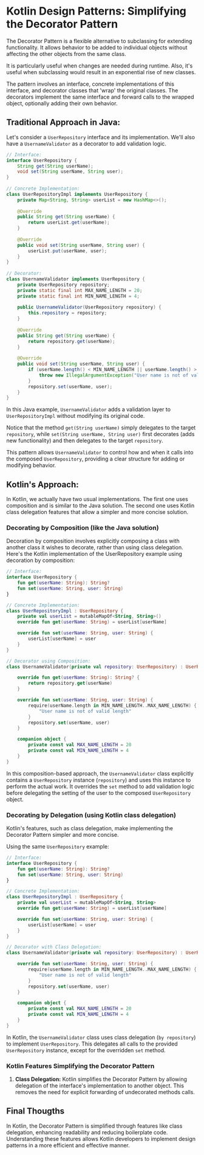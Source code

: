 # Kotlin Design Patterns: Simplifying the Decorator Pattern

The Decorator Pattern is a flexible alternative to subclassing for extending functionality. It allows behavior to be added to individual objects without affecting the other objects from the same class.

It is particularly useful when changes are needed during runtime. Also, it's useful when subclassing would result in an exponential rise of new classes.

The pattern involves an interface, concrete implementations of this interface, and decorator classes that 'wrap' the original classes. The decorators implement the same interface and forward calls to the wrapped object, optionally adding their own behavior.

## Traditional Approach in Java:

Let's consider a `UserRepository` interface and its implementation. We'll also have a `UsernameValidator` as a decorator to add validation logic.
```java
// Interface:
interface UserRepository {  
    String get(String userName);  
    void set(String userName, String user);  
}  
  
// Concrete Implementation:
class UserRepositoryImpl implements UserRepository {  
    private Map<String, String> userList = new HashMap<>();  
  
    @Override  
    public String get(String userName) {  
        return userList.get(userName);  
    }  
  
    @Override  
    public void set(String userName, String user) {  
        userList.put(userName, user);  
    }  
}  
  
// Decorator:
class UsernameValidator implements UserRepository {  
    private UserRepository repository;  
    private static final int MAX_NAME_LENGTH = 20;  
    private static final int MIN_NAME_LENGTH = 4;  
  
    public UsernameValidator(UserRepository repository) {  
        this.repository = repository;  
    }  
  
    @Override  
    public String get(String userName) {  
        return repository.get(userName);  
    }  
  
    @Override  
    public void set(String userName, String user) {  
        if (userName.length() < MIN_NAME_LENGTH || userName.length() > MAX_NAME_LENGTH) {  
            throw new IllegalArgumentException("User name is not of valid length");  
        }  
        repository.set(userName, user);  
    }  
}
```
In this Java example, `UsernameValidator` adds a validation layer to `UserRepositoryImpl` without modifying its original code.

Notice that the method `get(String userName)` simply delegates to the target `repository`, while `set(String userName, String user)` first decorates (adds new functionality) and then delegates to the target `repository`.

This pattern allows `UsernameValidator` to control how and when it calls into the composed `UserRepository`, providing a clear structure for adding or modifying behavior.

## Kotlin's Approach:

In Kotlin, we actually have two usual implementations. The first one uses composition and is similar to the Java solution. The second one uses Kotlin class delegation features that allow a simpler and more concise solution.

### Decorating by Composition (like the Java solution)
Decoration by composition involves explicitly composing a class with another class it wishes to decorate, rather than using class delegation. Here's the Kotlin implementation of the UserRepository example using decoration by composition:
```kotlin
// Interface:
interface UserRepository {
    fun get(userName: String): String?
    fun set(userName: String, user: String)
}

// Concrete Implementation:
class UserRepositoryImpl : UserRepository {
    private val userList = mutableMapOf<String, String>()
    override fun get(userName: String) = userList[userName]

    override fun set(userName: String, user: String) {
        userList[userName] = user
    }
}

// Decorator using Composition:
class UsernameValidator(private val repository: UserRepository) : UserRepository {

    override fun get(userName: String): String? {
        return repository.get(userName)
    }

    override fun set(userName: String, user: String) {
        require(userName.length in MIN_NAME_LENGTH..MAX_NAME_LENGTH) {
            "User name is not of valid length"
        }
        repository.set(userName, user)
    }

    companion object {
        private const val MAX_NAME_LENGTH = 20
        private const val MIN_NAME_LENGTH = 4
    }
}
```
In this composition-based approach, the `UsernameValidator` class explicitly contains a `UserRepository` instance (`repository`) and uses this instance to perform the actual work. It overrides the `set` method to add validation logic before delegating the setting of the user to the composed `UserRepository` object.

### Decorating by Delegation (using Kotlin class delegation)
Kotlin's features, such as class delegation, make implementing the Decorator Pattern simpler and more concise.

Using the same `UserRepository` example:
```kotlin
// Interface:
interface UserRepository {
    fun get(userName: String): String?
    fun set(userName: String, user: String)
}

// Concrete Implementation:
class UserRepositoryImpl : UserRepository {
    private val userList = mutableMapOf<String, String>
    override fun get(userName: String) = userList[userName]

    override fun set(userName: String, user: String) {
        userList[userName] = user
    }
}

// Decorator with Class Delegation:
class UsernameValidator(private val repository: UserRepository) : UserRepository by repository {

    override fun set(userName: String, user: String) {
        require(userName.length in MIN_NAME_LENGTH..MAX_NAME_LENGTH) {
            "User name is not of valid length"
        }
        repository.set(userName, user)
    }

    companion object {
        private const val MAX_NAME_LENGTH = 20
        private const val MIN_NAME_LENGTH = 4
    }
}
```

In Kotlin, the `UsernameValidator` class uses class delegation (`by repository`) to implement `UserRepository`. This delegates all calls to the provided `UserRepository` instance, except for the overridden `set` method.

### Kotlin Features Simplifying the Decorator Pattern

1.  **Class Delegation:** Kotlin simplifies the Decorator Pattern by allowing delegation of the interface's implementation to another object. This removes the need for explicit forwarding of undecorated methods calls.

## Final Thougths
In Kotlin, the Decorator Pattern is simplified through features like class delegation, enhancing readability and reducing boilerplate code. Understanding these features allows Kotlin developers to implement design patterns in a more efficient and effective manner.
